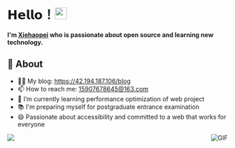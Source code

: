
# 𝗛𝗲𝗹𝗹𝗼！<img src="https://user-images.githubusercontent.com/5679180/79618120-0daffb80-80be-11ea-819e-d2b0fa904d07.gif" width="27px"> 

**I'm [Xiehaopei](https://github.com/xiehaopei) who is passionate about open source and learning new technology.**

## 🧐 About

- 👨‍💻 My blog: https://42.194.187.106/blog
- 📫 How to reach me: 15907678645@163.com
- 🌱 I’m currently learning performance optimization of web project
- 📚 I'm preparing myself for postgraduate entrance examination
- 😄 Passionate about accessibility and committed to a web that works for everyone
<img align="right" alt="GIF" src="https://raw.githubusercontent.com/haoruilee/haoruilee/master/pic/pusheencode.gif" />
<a href="https://github.com/xiehaopei">
  <img align="center" src="https://github-readme-stats.vercel.app/api/top-langs/?username=xiehaopei&layout=compact" />
</a>
